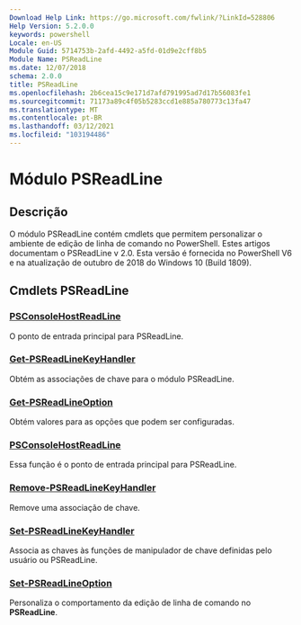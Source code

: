 ```yaml
---
Download Help Link: https://go.microsoft.com/fwlink/?LinkId=528806
Help Version: 5.2.0.0
keywords: powershell
Locale: en-US
Module Guid: 5714753b-2afd-4492-a5fd-01d9e2cff8b5
Module Name: PSReadLine
ms.date: 12/07/2018
schema: 2.0.0
title: PSReadLine
ms.openlocfilehash: 2b6cea15c9e171d7afd791995ad7d17b56083fe1
ms.sourcegitcommit: 71173a89c4f05b5283ccd1e885a780773c13fa47
ms.translationtype: MT
ms.contentlocale: pt-BR
ms.lasthandoff: 03/12/2021
ms.locfileid: "103194486"
---
```

# Módulo PSReadLine

## Descrição

O módulo PSReadLine contém cmdlets que permitem personalizar o ambiente de edição de linha de comando no PowerShell. Estes artigos documentam o PSReadLine v 2.0. Esta versão é fornecida no PowerShell V6 e na atualização de outubro de 2018 do Windows 10 (Build 1809).

## Cmdlets PSReadLine

### [PSConsoleHostReadLine](PSConsoleHostReadLine.md)
O ponto de entrada principal para PSReadLine.

### [Get-PSReadLineKeyHandler](Get-PSReadLineKeyHandler.md)
Obtém as associações de chave para o módulo PSReadLine.

### [Get-PSReadLineOption](Get-PSReadLineOption.md)
Obtém valores para as opções que podem ser configuradas.

### [PSConsoleHostReadLine](PSConsoleHostReadLine.md)
Essa função é o ponto de entrada principal para PSReadLine.

### [Remove-PSReadLineKeyHandler](Remove-PSReadLineKeyHandler.md)
Remove uma associação de chave.

### [Set-PSReadLineKeyHandler](Set-PSReadLineKeyHandler.md)
Associa as chaves às funções de manipulador de chave definidas pelo usuário ou PSReadLine.

### [Set-PSReadLineOption](Set-PSReadLineOption.md)
Personaliza o comportamento da edição de linha de comando no **PSReadLine**.

